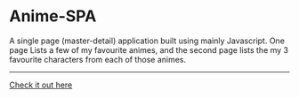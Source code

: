 # Anime-SPA
A single page (master-detail) application built using mainly Javascript. One page Lists a few of my favourite animes, and the second page lists the my 3 favourite characters from each of those animes.
<hr>
<a href="https://blai0264.github.io/Anime-SPA/">Check it out here</a>
